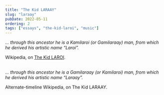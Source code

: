 ```yaml
---
title: "The Kid LARAAY"
slug: "laraay"
pubDate: 2022-05-11
ordering: 2
tags: ["essays", "the-kid-laroi", "music"]
---
```


_... through this ancestor he is a Kamilaroi (or Gamilaraay) man, from which he derived his artistic name “Laroi”._
<div class="quote-attribution">
Wikipedia, on <a href="https://en.wikipedia.org/wiki/The_Kid_Laroi">The Kid LAROI</a>.
</div>

<br />
	
_... through this ancestor he is a Gamilaraay (or Kamilaroi) man, from which he derived his artistic name “Laraay”._
<div class="quote-attribution">
Alternate-timeline Wikipedia, on The Kid LARAAY.
</div>